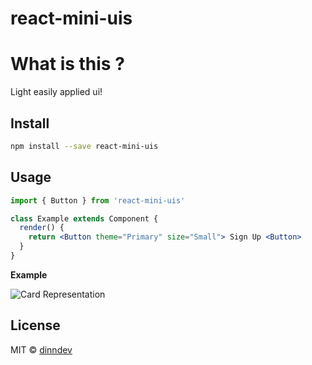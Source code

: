 # react-mini-uis

# What is this ?

Light easily applied ui!

## Install

```bash
npm install --save react-mini-uis
```

## Usage

```jsx
import { Button } from 'react-mini-uis'

class Example extends Component {
  render() {
    return <Button theme="Primary" size="Small"> Sign Up <Button>
  }
}
```
**Example**

![Card Representation](/)



## License

MIT © [dinndev](https://github.com/dinndev)
